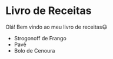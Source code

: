 # Livro de Receitas

Olá! Bem vindo ao meu livro de receitas:smiley:

- Strogonoff de Frango
- Pavê
- Bolo de Cenoura
